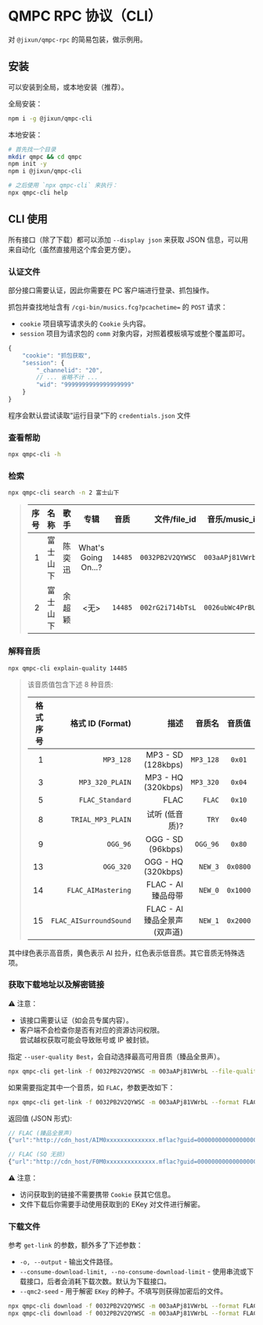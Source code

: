 # QMPC RPC 协议（CLI）

对 `@jixun/qmpc-rpc` 的简易包装，做示例用。

## 安装

可以安装到全局，或本地安装（推荐）。

全局安装：

```sh
npm i -g @jixun/qmpc-cli
```

本地安装：

```sh
# 首先找一个目录
mkdir qmpc && cd qmpc
npm init -y
npm i @jixun/qmpc-cli

# 之后使用 `npx qmpc-cli` 来执行：
npx qmpc-cli help
```

## CLI 使用

所有接口（除了下载）都可以添加 `--display json` 来获取 JSON 信息，可以用来自动化（虽然直接用这个库会更方便）。

### 认证文件

部分接口需要认证，因此你需要在 PC 客户端进行登录、抓包操作。

抓包并查找地址含有 `/cgi-bin/musics.fcg?pcachetime=` 的 `POST` 请求：

- `cookie` 项目填写请求头的 `Cookie` 头内容。
- `session` 项目为请求包的 `comm` 对象内容，对照着模板填写或整个覆盖即可。

```js
{
    "cookie": "抓包获取",
    "session": {
        "_channelid": "20",
        // ... 省略不计 ...
        "wid": "9999999999999999999"
    }
}
```

程序会默认尝试读取“运行目录”下的 `credentials.json` 文件

### 查看帮助

```sh
npx qmpc-cli -h
```

### 检索

```sh
npx qmpc-cli search -n 2 富士山下
```

> | 序号 | 名称     | 歌手   |           专辑           |  音质   |     文件/file_id |    音乐/music_id |
> | ---: | -------- | ------ | :----------------------: | :-----: | ---------------: | ---------------: |
> |    1 | 富士山下 | 陈奕迅 | What's Going<br/> On...? | `14485` | `0032PB2V2QYWSC` | `003aAPj81VWrbL` |
> |    2 | 富士山下 | 余超颖 |           <无>           | `14485` | `002rG2i714bTsL` | `0026ubWc4PrBUh` |

### 解释音质

```sh
npx qmpc-cli explain-quality 14485
```

> 该音质值包含下述 8 种音质:
>
> | 格式序号 |       格式 ID (Format) |                          描述 |    音质名 |  音质值  |
> | -------: | ---------------------: | ----------------------------: | --------: | :------: |
> |        1 |              `MP3_128` |            MP3 - SD (128kbps) | `MP3_128` |  `0x01`  |
> |        3 |        `MP3_320_PLAIN` |            MP3 - HQ (320kbps) | `MP3_320` |  `0x04`  |
> |        5 |        `FLAC_Standard` |                          FLAC |    `FLAC` |  `0x10`  |
> |        8 |      `TRIAL_MP3_PLAIN` |                试听 (低音质)? |     `TRY` |  `0x40`  |
> |        9 |               `OGG_96` |             OGG - SD (96kbps) |  `OGG_96` |  `0x80`  |
> |       13 |              `OGG_320` |            OGG - HQ (320kbps) |   `NEW_3` | `0x0800` |
> |       14 |     `FLAC_AIMastering` |            FLAC - AI 臻品母带 |   `NEW_0` | `0x1000` |
> |       15 | `FLAC_AISurroundSound` | FLAC - AI 臻品全景声 (双声道) |   `NEW_1` | `0x2000` |

其中绿色表示高音质，黄色表示 AI 拉升，红色表示低音质。其它音质无特殊选项。

### 获取下载地址以及解密链接

⚠️ 注意：

- 该接口需要认证（如会员专属内容）。
- 客户端不会检查你是否有对应的资源访问权限。 \
     尝试越权获取可能会导致账号或 IP 被封锁。

指定 `--user-quality Best`，会自动选择最高可用音质（臻品全景声）。

```sh
npx qmpc-cli get-link -f 0032PB2V2QYWSC -m 003aAPj81VWrbL --file-quality 14485 --user-quality Best --display json
```

如果需要指定其中一个音质，如 `FLAC`，参数更改如下：

```sh
npx qmpc-cli get-link -f 0032PB2V2QYWSC -m 003aAPj81VWrbL --format FLAC_Standard --display json
```

返回值 (JSON 形式):

```js
// FLAC (臻品全景声)
{"url":"http://cdn_host/AIM0xxxxxxxxxxxxxx.mflac?guid=00000000000000000000000000000000&vkey=FFFFFFFFFFFFFFFFFFFFFFFFFFFFFFFFFFFFFFFFFFFFFFFFFFFFFFFFFFFFFFFFFFFFFFFFFFFFFFFFFFFFFFFFFFFFFFFFFFFFFFFFFFFFFFFF&uin=10000&fromtag=12345","ekey":"U0F4...."}

// FLAC (SQ 无损)
{"url":"http://cdn_host/F0M0xxxxxxxxxxxxxx.mflac?guid=00000000000000000000000000000000&vkey=FFFFFFFFFFFFFFFFFFFFFFFFFFFFFFFFFFFFFFFFFFFFFFFFFFFFFFFFFFFFFFFFFFFFFFFFFFFFFFFFFFFFFFFFFFFFFFFFFFFFFFFFFFFFFFFF&uin=20000&fromtag=54321","ekey":"ZnFi...."}
```

⚠️ 注意：

- 访问获取到的链接不需要携带 `Cookie` 获其它信息。
- 文件下载后你需要手动使用获取到的 EKey 对文件进行解密。

### 下载文件

参考 `get-link` 的参数，额外多了下述参数：

- `-o, --output` - 输出文件路径。
- `--consume-download-limit, --no-consume-download-limit` - 使用串流或下载接口，后者会消耗下载次数。默认为下载接口。
- `--qmc2-seed` - 用于解密 `EKey` 的种子。不填写则获得加密后的文件。

```sh
npx qmpc-cli download -f 0032PB2V2QYWSC -m 003aAPj81VWrbL --format FLAC_Standard --qmc2-seed 0 -o /tmp/富士山下.flac
npx qmpc-cli download -f 0032PB2V2QYWSC -m 003aAPj81VWrbL --format FLAC_Standard -o /tmp/富士山下.mflac
```
